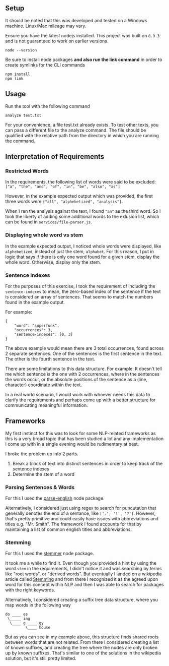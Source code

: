 ## Setup

It should be noted that this was developed and tested on a Windows machine. Linux/Mac mileage may vary. 

Ensure you have the latest nodejs installed. This project was built on `8.9.3` and is not guaranteed to work on earlier versions. 

```
node --version
```

Be sure to install node packages **and also run the link command** in order to create symlinks for the CLI commands 

```
npm install
npm link
```

## Usage

Run the tool with the following command

```
analyze test.txt
```

For your convenience, a file test.txt already exists. To test other texts, you can pass a different file to the analyze command. The file should be qualified with the relative path from the directory in which you are running the command. 

## Interpretation of Requirements

### Restricted Words

In the requirements, the following list of words were said to be excluded: `["a", "the", "and", "of", "in", "be", "also", "as"]`

However, in the example expected output which was provided, the first three words were `["all", "alphebetized", "analysis"]`. 

When I ran the analysis against the text, I found `"an"` as the third word. So I took the liberty of adding some additional words to the exlusion list, which can be found in `services/file-parser.js`.

### Displaying whole word vs stem

In the example expected output, I noticed whole words were displayed, like `alphebetized`, instead of just the stem, `alphabet`. For this reason, I put in logic that says if there is only one word found for a given stem, display the whole word. Otherwise, display only the stem. 

### Sentence Indexes

For the purposes of this exercise, I took the requirement of including the `sentence-indexes` to mean, the zero-based index of the sentence if the text is considered an array of sentences. That seems to match the numbers found in the example output. 

For example: 

```
{ 
	"word": "superfunk",
	"occurrences": 3,
	"sentence-indexes": [0, 3]
}
```

The above example would mean there are 3 total occurrences, found across 2 separate sentences. One of the sentences is the first sentence in the text. The other is the fourth sentence in the text. 

There are some limitations to this data structure. For example. It doesn't tell me which sentence is the one with 2 occurrences, where in the sentences the words occur, or the absolute positions of the sentence as a (line, character) coordinate within the text. 

In a real world scenario, I would work with whoever needs this data to clarify the requirements and perhaps come up with a better structure for communicating meaningful information. 

## Frameworks

My first instinct for this was to look for some NLP-related frameworks as this is a very broad topic that has been studied a lot and any implementation I come up with in a single evening would be rudimentary at best. 

I broke the problem up into 2 parts.

1. Break a block of text into distinct sentences in order to keep track of the sentence indexes
2. Determine the stem of a word 

### Parsing Sentences & Words

For this I used the [parse-english](https://github.com/wooorm/parse-english) node package.

Alternatively, I considered just using regex to search for puncutation that generally denotes the end of a sentance, like `['.', '!', '?']`. However, that's pretty primitive and could easily have issues with abbreviations and titles e.g. "Mr. Smith". The framework I found accounts for that by maintaining a list of common english titles and abbreviations. 

### Stemming

For this I used the [stemmer](https://github.com/words/stemmer) node package. 

It took me a while to find it. Even though you provided a hint by using the word `stem` in the requirements, I didn't notice it and was searching by terms like "root words", or "derived words". But eventually I landed on a wikipedia article called [Stemming](https://en.wikipedia.org/wiki/Stemming#Algorithms) and from there I recognized it as the agreed upon word for this concept within NLP and then I was able to search for packages with the right keywords. 

Alternatively, I considered creating a suffix tree data structure, where you map words in the following way

```
do ____ es
 \_____ ing
  \____ g ____ gy
         \____ house
```

But as you can see in my example above, this structure finds shared roots between words that are not related. From there I considered creating a list of known suffixes, and creating the tree where the nodes are only broken up by known suffixes. That's similar to one of the solutions in the wikipedia solution, but it's still pretty limited. 



